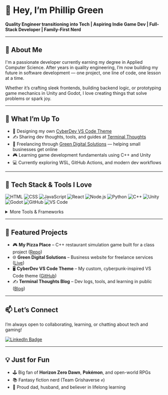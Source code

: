 # 👋 Hey, I’m Phillip Green

**Quality Engineer transitioning into Tech | Aspiring Indie Game Dev | Full-Stack Developer | Family-First Nerd**

---

## 🧠 About Me

I'm a passionate developer currently earning my degree in Applied Computer Science. After years in quality engineering, I’m now building my future in software development — one project, one line of code, one lesson at a time.

Whether it’s crafting sleek frontends, building backend logic, or prototyping game mechanics in Unity and Godot, I love creating things that solve problems or spark joy.

---

## 🚀 What I’m Up To

- 🎨 Designing my own [CyberDev VS Code Theme](https://marketplace.visualstudio.com/items?itemName=PhillipGreen.cyberdev)
- ✍️ Sharing dev thoughts, tools, and guides at [Terminal Thoughts](https://phillipggreen.github.io/terminal-thoughts)
- 🧱 Freelancing through [Green Digital Solutions](https://greendigitalsolutions.dev) — helping small businesses get online
- 🎮 Learning game development fundamentals using C++ and Unity
- 💻 Currently exploring WSL, GitHub Actions, and modern dev workflows

---

## 🧰 Tech Stack & Tools I Love

![HTML](https://img.shields.io/badge/-HTML-E34F26?logo=html5&logoColor=white&style=flat)
![CSS](https://img.shields.io/badge/-CSS-1572B6?logo=css3&logoColor=white&style=flat)
![JavaScript](https://img.shields.io/badge/-JavaScript-F7DF1E?logo=javascript&logoColor=black&style=flat)
![React](https://img.shields.io/badge/-React-61DAFB?logo=react&logoColor=black&style=flat)
![Node.js](https://img.shields.io/badge/-Node.js-339933?logo=node.js&logoColor=white&style=flat)
![Python](https://img.shields.io/badge/-Python-3776AB?logo=python&logoColor=white&style=flat)
![C++](https://img.shields.io/badge/-C++-00599C?logo=c%2B%2B&logoColor=white&style=flat)
![Unity](https://img.shields.io/badge/-Unity-000000?logo=unity&logoColor=white&style=flat)
![Godot](https://img.shields.io/badge/-Godot-478CBF?logo=godot-engine&logoColor=white&style=flat)
![GitHub](https://img.shields.io/badge/-GitHub-181717?logo=github&logoColor=white&style=flat)
![VS Code](https://img.shields.io/badge/-VS%20Code-007ACC?logo=visual-studio-code&logoColor=white&style=flat)

<details>
<summary>More Tools & Frameworks</summary>

![Next.js](https://img.shields.io/badge/-Next.js-000000?logo=nextdotjs&logoColor=white&style=flat)
![Express](https://img.shields.io/badge/-Express.js-000000?logo=express&logoColor=white&style=flat)
![MongoDB](https://img.shields.io/badge/-MongoDB-47A248?logo=mongodb&logoColor=white&style=flat)
![PostgreSQL](https://img.shields.io/badge/-PostgreSQL-4169E1?logo=postgresql&logoColor=white&style=flat)
![Docker](https://img.shields.io/badge/-Docker-2496ED?logo=docker&logoColor=white&style=flat)
![Jekyll](https://img.shields.io/badge/-Jekyll-CC0000?logo=jekyll&logoColor=white&style=flat)
![Chirpy Theme](https://img.shields.io/badge/-Chirpy-000000?logo=jekyll&logoColor=white&style=flat)
![Figma](https://img.shields.io/badge/-Figma-F24E1E?logo=figma&logoColor=white&style=flat)

</details>

---

## 🧪 Featured Projects

- 🎮 **My Pizza Place** – C++ restaurant simulation game built for a class project ([Repo](https://github.com/JonGamer16/My-Pizza-Place))
- 🌐 **Green Digital Solutions** – Business website for freelance services ([Live](https://greendigitalsolutions.dev))
- 🖥️ **CyberDev VS Code Theme** – My custom, cyberpunk-inspired VS Code theme ([GitHub](https://github.com/phillipggreen/cyberdev-vscode))
- ✍️ **Terminal Thoughts Blog** – Dev logs, tools, and learning in public ([Blog](https://phillipggreen.github.io/terminal-thoughts))

---

## 📫 Let’s Connect

I’m always open to collaborating, learning, or chatting about tech and gaming!

[![LinkedIn Badge](https://img.shields.io/badge/-Phillip%20Green-0077B5?logo=linkedin&logoColor=white&style=flat)](https://www.linkedin.com/in/phillipggreen/)

---

## 💡 Just for Fun

- 🕹️ Big fan of **Horizon Zero Dawn**, **Pokémon**, and open-world RPGs
- 📚 Fantasy fiction nerd (Team Grishaverse ✊)
- 🙌 Proud dad, husband, and believer in lifelong learning
